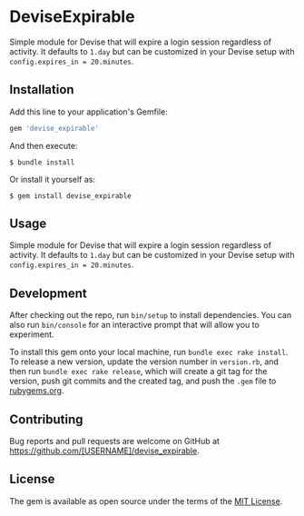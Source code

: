 # DeviseExpirable

Simple module for Devise that will expire a login session regardless of activity. It defaults to `1.day` but can be customized in your Devise setup with `config.expires_in = 20.minutes`.

## Installation

Add this line to your application's Gemfile:

```ruby
gem 'devise_expirable'
```

And then execute:

    $ bundle install

Or install it yourself as:

    $ gem install devise_expirable

## Usage

Simple module for Devise that will expire a login session regardless of activity. It defaults to `1.day` but can be customized in your Devise setup with `config.expires_in = 20.minutes`.

## Development

After checking out the repo, run `bin/setup` to install dependencies. You can also run `bin/console` for an interactive prompt that will allow you to experiment.

To install this gem onto your local machine, run `bundle exec rake install`. To release a new version, update the version number in `version.rb`, and then run `bundle exec rake release`, which will create a git tag for the version, push git commits and the created tag, and push the `.gem` file to [rubygems.org](https://rubygems.org).

## Contributing

Bug reports and pull requests are welcome on GitHub at https://github.com/[USERNAME]/devise_expirable.

## License

The gem is available as open source under the terms of the [MIT License](https://opensource.org/licenses/MIT).
